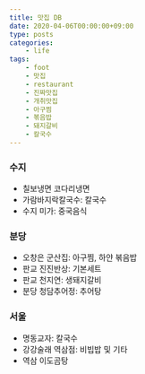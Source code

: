 ```yaml
---
title: 맛집 DB
date: 2020-04-06T00:00:00+09:00
type: posts
categories:
    - life
tags:
    - foot
    - 맛집
    - restaurant
    - 진짜맛집
    - 개취맛집
    - 아구찜
    - 볶음밥
    - 돼지갈비
    - 칼국수
---
```


### 수지

- 칠보냉면 코다리냉면
- 가람바지락칼국수: 칼국수
- 수지 미가: 중국음식

### 분당

- 오창은 군산집: 아구찜, 하얀 볶음밥
- 판교 진진반상: 기본세트
- 판교 천지연: 생돼지갈비
- 분당 청담추어정: 추어탕


### 서울

- 명동교자: 칼국수
- 강강술래 역삼점: 비빕밥 및 기타
- 역삼 이도곰탕